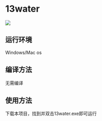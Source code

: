 # 13water
![](https://img.shields.io/badge/language-python-red.svg)

## 运行环境
Windows/Mac os
## 编译方法
无需编译
## 使用方法
下载本项目，找到并双击13water.exe即可运行